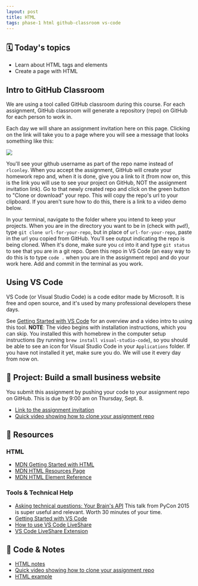 ```yaml
---
layout: post
title: HTML
tags: phase-1 html github-classroom vs-code
---
```


## 🗓️ Today's topics

- Learn about HTML tags and elements
- Create a page with HTML

## Intro to GitHub Classroom

We are using a tool called GitHub classroom during this course. For each assignment, GitHub classroom will generate a repository (repo) on GitHub for each person to work in.

Each day we will share an assignment invitation here on this page. Clicking on the link will take you to a page where you will see a message that looks something like this:

![](/assets/img/gh-classroom-screenshot.jpg)

You'll see your github username as part of the repo name instead of `rlconley`. When you accept the assignment, GitHub will create your homework repo and, when it is done, give you a link to it (from now on, this is the link you will use to see your project on GitHub, NOT the assignment invitation link). Go to that newly created repo and click on the green button to "Clone or download" your repo. This will copy the repo's url to your clipboard. If you aren't sure how to do this, there is a link to a video demo below.

In your terminal, navigate to the folder where you intend to keep your projects. When you are in the directory you want to be in (check with `pwd`!), type `git clone url-for-your-repo`, but in place of `url-for-your-repo`, paste in the url you copied from GitHub. You'll see output indicating the repo is being cloned. When it's done, make sure you `cd` into it and type `git status` to see that you are in a git repo. Open this repo in VS Code (an easy way to do this is to type `code .` when you are in the assignment repo) and do your work here. Add and commit in the terminal as you work.

## Using VS Code

VS Code (or Visual Studio Code) is a code editor made by Microsoft. It is free and open source, and it's used by many professional developers these days.

See [Getting Started with VS Code](https://code.visualstudio.com/docs/introvideos/basics) for an overview and a video intro to using this tool. **NOTE**: The video begins with installation instructions, which you can skip. You installed this with homebrew in the computer setup instructions (by running `brew install visual-studio-code`), so you should be able to see an icon for Visual Studio Code in your `Applications` folder. If you have not installed it yet, make sure you do. We will use it every day from now on.

## 🎯 Project: Build a small business website

You submit this assignment by pushing your code to your assignment repo on GitHub. This is due by 9:00 am on Thursday, Sept. 8.

- [Link to the assignment invitation](https://classroom.github.com/a/u0HJWqEP)
- [Quick video showing how to clone your assignment repo](https://www.loom.com/share/c7871fa5f80f4cbda3dbcce36db68dab)

## 🔖 Resources

### HTML

- [MDN Getting Started with HTML](https://developer.mozilla.org/en-US/docs/Learn/HTML/Introduction_to_HTML/Getting_started)
- [MDN HTML Resources Page](https://developer.mozilla.org/en-US/docs/Web/HTML)
- [MDN HTML Element Reference](https://developer.mozilla.org/en-US/docs/Web/HTML/Element)

### Tools & Technical Help

- [Asking technical questions: Your Brain's API](https://www.youtube.com/watch?v=hY14Er6JX2s) This talk from PyCon 2015 is super useful and relevant. Worth 30 minutes of your time.
- [Getting Started with VS Code](https://code.visualstudio.com/docs/introvideos/basics)
- [How to use VS Code LiveShare](https://docs.microsoft.com/en-us/visualstudio/liveshare/use/vscode)
- [VS Code LiveShare Extension](https://marketplace.visualstudio.com/items?itemName=MS-vsliveshare.vsliveshare-pack)

## 🦉 Code & Notes

- [HTML notes](https://github.com/Momentum-Team-14/notes/blob/main/html.md)
- [Quick video showing how to clone your assignment repo](https://www.loom.com/share/c7871fa5f80f4cbda3dbcce36db68dab)
- [HTML example](https://github.com/Momentum-Team-11/example--html)
